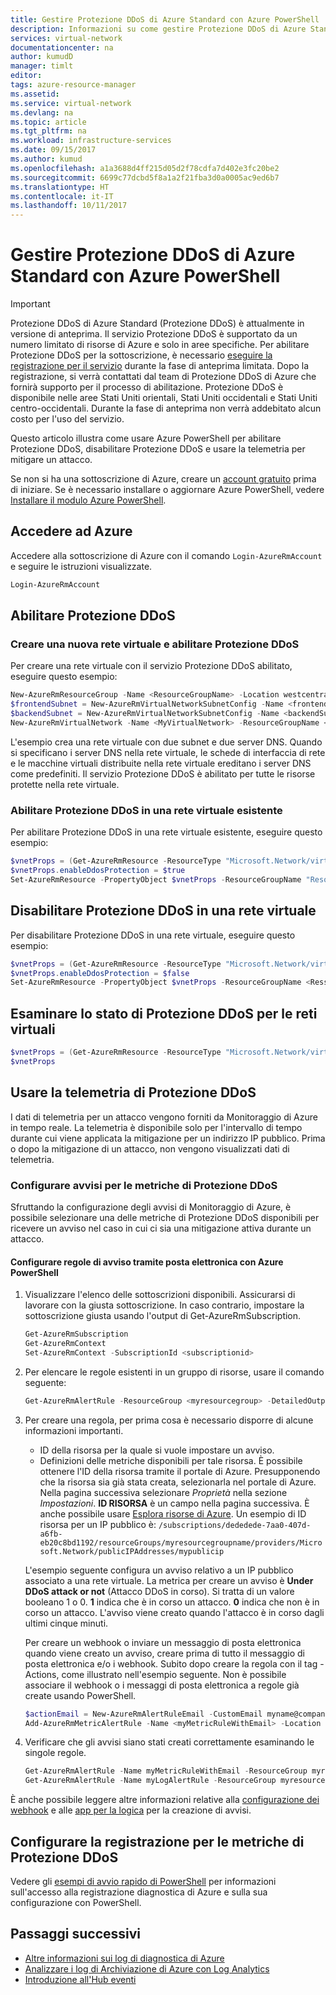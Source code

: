```yaml
---
title: Gestire Protezione DDoS di Azure Standard con Azure PowerShell | Microsoft Docs
description: Informazioni su come gestire Protezione DDoS di Azure Standard con Azure PowerShell.
services: virtual-network
documentationcenter: na
author: kumudD
manager: timlt
editor: 
tags: azure-resource-manager
ms.assetid: 
ms.service: virtual-network
ms.devlang: na
ms.topic: article
ms.tgt_pltfrm: na
ms.workload: infrastructure-services
ms.date: 09/15/2017
ms.author: kumud
ms.openlocfilehash: a1a3688d4ff215d05d2f78cdfa7d402e3fc20be2
ms.sourcegitcommit: 6699c77dcbd5f8a1a2f21fba3d0a0005ac9ed6b7
ms.translationtype: HT
ms.contentlocale: it-IT
ms.lasthandoff: 10/11/2017
---
```

# <a name="manage-azure-ddos-protection-standard-using-azure-powershell"></a>Gestire Protezione DDoS di Azure Standard con Azure PowerShell

>[!IMPORTANT]
>Protezione DDoS di Azure Standard (Protezione DDoS) è attualmente in versione di anteprima. Il servizio Protezione DDoS è supportato da un numero limitato di risorse di Azure e solo in aree specifiche. Per abilitare Protezione DDoS per la sottoscrizione, è necessario [eseguire la registrazione per il servizio](http://aka.ms/ddosprotection) durante la fase di anteprima limitata. Dopo la registrazione, si verrà contattati dal team di Protezione DDoS di Azure che fornirà supporto per il processo di abilitazione. Protezione DDoS è disponibile nelle aree Stati Uniti orientali, Stati Uniti occidentali e Stati Uniti centro-occidentali. Durante la fase di anteprima non verrà addebitato alcun costo per l'uso del servizio.

Questo articolo illustra come usare Azure PowerShell per abilitare Protezione DDoS, disabilitare Protezione DDoS e usare la telemetria per mitigare un attacco.

Se non si ha una sottoscrizione di Azure, creare un [account gratuito](https://azure.microsoft.com/free/?WT.mc_id=A261C142F) prima di iniziare. Se è necessario installare o aggiornare Azure PowerShell, vedere [Installare il modulo Azure PowerShell](/powershell/azure/install-azurerm-ps).

## <a name="log-in-to-azure"></a>Accedere ad Azure

Accedere alla sottoscrizione di Azure con il comando `Login-AzureRmAccount` e seguire le istruzioni visualizzate.

```powershell
Login-AzureRmAccount
```

## <a name="enable-ddos-protection"></a>Abilitare Protezione DDoS

### <a name="create-a-new-virtual-network-and-enable-ddos-protection"></a>Creare una nuova rete virtuale e abilitare Protezione DDoS

Per creare una rete virtuale con il servizio Protezione DDoS abilitato, eseguire questo esempio:

```powershell
New-AzureRmResourceGroup -Name <ResourceGroupName> -Location westcentralus 
$frontendSubnet = New-AzureRmVirtualNetworkSubnetConfig -Name <frontendSubnet> -AddressPrefix "10.0.1.0/24" 
$backendSubnet = New-AzureRmVirtualNetworkSubnetConfig -Name <backendSubnet> -AddressPrefix "10.0.2.0/24" 
New-AzureRmVirtualNetwork -Name <MyVirtualNetwork> -ResourceGroupName <ResourceGroupName>  -Location westcentralus  -AddressPrefix "10.0.0.0/16" -Subnet $frontendSubnet,$backendSubnet -DnsServer 10.0.1.5,10.0.1.6 -EnableDDoSProtection
```

L'esempio crea una rete virtuale con due subnet e due server DNS. Quando si specificano i server DNS nella rete virtuale, le schede di interfaccia di rete e le macchine virtuali distribuite nella rete virtuale ereditano i server DNS come predefiniti. Il servizio Protezione DDoS è abilitato per tutte le risorse protette nella rete virtuale.

### <a name="enable-ddos-protection-on-an-existing-virtual-network"></a>Abilitare Protezione DDoS in una rete virtuale esistente

Per abilitare Protezione DDoS in una rete virtuale esistente, eseguire questo esempio:

```powershell
$vnetProps = (Get-AzureRmResource -ResourceType "Microsoft.Network/virtualNetworks" -ResourceGroup <ResourceGroupName> -ResourceName <ResourceName>).Properties
$vnetProps.enableDdosProtection = $true
Set-AzureRmResource -PropertyObject $vnetProps -ResourceGroupName "ResourceGroupName" -ResourceName "ResourceName" -ResourceType Microsoft.Network/virtualNetworks
```

## <a name="disable-ddos-protection-on-a-virtual-network"></a>Disabilitare Protezione DDoS in una rete virtuale

Per disabilitare Protezione DDoS in una rete virtuale, eseguire questo esempio:

```powershell
$vnetProps = (Get-AzureRmResource -ResourceType "Microsoft.Network/virtualNetworks" -ResourceGroup <ResourceGroupName> -ResourceName <ResourceName>).Properties
$vnetProps.enableDdosProtection = $false
Set-AzureRmResource -PropertyObject $vnetProps -ResourceGroupName <RessourceGroupName> -ResourceName <ResourceName> -ResourceType "Microsoft.Network/virtualNetworks"
```

## <a name="review-the-ddos-protection-status-of-virtual-networks"></a>Esaminare lo stato di Protezione DDoS per le reti virtuali 

```powershell
$vnetProps = (Get-AzureRmResource -ResourceType "Microsoft.Network/virtualNetworks" -ResourceGroup <ResourceGroupName> -ResourceName <ResourceName>).Properties
$vnetProps
```

## <a name="use-ddos-protection-telemetry"></a>Usare la telemetria di Protezione DDoS

I dati di telemetria per un attacco vengono forniti da Monitoraggio di Azure in tempo reale. La telemetria è disponibile solo per l'intervallo di tempo durante cui viene applicata la mitigazione per un indirizzo IP pubblico. Prima o dopo la mitigazione di un attacco, non vengono visualizzati dati di telemetria.

### <a name="configure-alerts-on-ddos-protection-metrics"></a>Configurare avvisi per le metriche di Protezione DDoS

Sfruttando la configurazione degli avvisi di Monitoraggio di Azure, è possibile selezionare una delle metriche di Protezione DDoS disponibili per ricevere un avviso nel caso in cui ci sia una mitigazione attiva durante un attacco.

#### <a name="configure-email-alert-rules-via-azure-powershell"></a>Configurare regole di avviso tramite posta elettronica con Azure PowerShell

1. Visualizzare l'elenco delle sottoscrizioni disponibili. Assicurarsi di lavorare con la giusta sottoscrizione. In caso contrario, impostare la sottoscrizione giusta usando l'output di Get-AzureRmSubscription. 

    ```powershell
    Get-AzureRmSubscription 
    Get-AzureRmContext 
    Set-AzureRmContext -SubscriptionId <subscriptionid>
    ```

2. Per elencare le regole esistenti in un gruppo di risorse, usare il comando seguente: 

    ```powershell
    Get-AzureRmAlertRule -ResourceGroup <myresourcegroup> -DetailedOutput
    ```

3. Per creare una regola, per prima cosa è necessario disporre di alcune informazioni importanti. 

    - ID della risorsa per la quale si vuole impostare un avviso.
    - Definizioni delle metriche disponibili per tale risorsa. È possibile ottenere l'ID della risorsa tramite il portale di Azure. Presupponendo che la risorsa sia già stata creata, selezionarla nel portale di Azure. Nella pagina successiva selezionare *Proprietà* nella sezione *Impostazioni*. **ID RISORSA** è un campo nella pagina successiva. È anche possibile usare [Esplora risorse di Azure](https://resources.azure.com/). Un esempio di ID risorsa per un IP pubblico è: `/subscriptions/dededede-7aa0-407d-a6fb-eb20c8bd1192/resourceGroups/myresourcegroupname/providers/Microsoft.Network/publicIPAddresses/mypublicip`

    L'esempio seguente configura un avviso relativo a un IP pubblico associato a una rete virtuale. La metrica per creare un avviso è **Under DDoS attack or not** (Attacco DDoS in corso). Si tratta di un valore booleano 1 o 0. **1** indica che è in corso un attacco. **0** indica che non è in corso un attacco. L'avviso viene creato quando l'attacco è in corso dagli ultimi cinque minuti.

    Per creare un webhook o inviare un messaggio di posta elettronica quando viene creato un avviso, creare prima di tutto il messaggio di posta elettronica e/o i webhook. Subito dopo creare la regola con il tag -Actions, come illustrato nell'esempio seguente. Non è possibile associare il webhook o i messaggi di posta elettronica a regole già create usando PowerShell.

    ```powershell
    $actionEmail = New-AzureRmAlertRuleEmail -CustomEmail myname@company.com 
    Add-AzureRmMetricAlertRule -Name <myMetricRuleWithEmail> -Location "West Central US" -ResourceGroup <myresourcegroup> -TargetResourceId /subscriptions/dededede-7aa0-407d-a6fb-eb20c8bd1192/resourceGroups/myresourcegroup/providers/Microsoft.Network/publicIPAddresses/mypublicip -MetricName "IfUnderDDoSAttack" -Operator GreaterThan -Threshold 0 -WindowSize 00:05:00 -TimeAggregationOperator Total -Actions $actionEmail-Description "Under DDoS Attack" 
    ```

4. Verificare che gli avvisi siano stati creati correttamente esaminando le singole regole.

    ```powershell
    Get-AzureRmAlertRule -Name myMetricRuleWithEmail -ResourceGroup myresourcegroup -DetailedOutput 
    Get-AzureRmAlertRule -Name myLogAlertRule -ResourceGroup myresourcegroup -DetailedOutput
    ```

È anche possibile leggere altre informazioni relative alla [configurazione dei webhook](../monitoring-and-diagnostics/insights-webhooks-alerts.md) e alle [app per la logica](../logic-apps/logic-apps-what-are-logic-apps.md) per la creazione di avvisi.

## <a name="configure-logging-on-ddos-protection-metrics"></a>Configurare la registrazione per le metriche di Protezione DDoS

Vedere gli [esempi di avvio rapido di PowerShell](../monitoring-and-diagnostics/insights-powershell-samples.md) per informazioni sull'accesso alla registrazione diagnostica di Azure e sulla sua configurazione con PowerShell.

## <a name="next-steps"></a>Passaggi successivi

- [Altre informazioni sui log di diagnostica di Azure](../monitoring-and-diagnostics/monitoring-overview-of-diagnostic-logs.md)
- [Analizzare i log di Archiviazione di Azure con Log Analytics](../log-analytics/log-analytics-azure-storage.md)
- [Introduzione all'Hub eventi](../event-hubs/event-hubs-csharp-ephcs-getstarted.md)